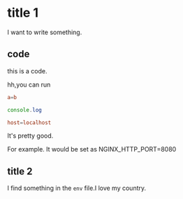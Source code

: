 # title 1

I want to write something.

## code


this is a code.

hh,you can run

```conf
a=b
```

```js
console.log
```

```conf
host=localhost
```

It's pretty good.

For example. It would be set as NGINX_HTTP_PORT=8080

## title 2

I find something in the `env` file.I love my country.
